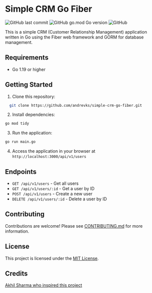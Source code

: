 # Simple CRM Go Fiber

![GitHub last commit](https://img.shields.io/github/last-commit/andrevks/simple-crm-go-fiber?style=flat-square)
![GitHub go.mod Go version](https://img.shields.io/github/go-mod/go-version/andrevks/simple-crm-go-fiber?style=flat-square)
![GitHub](https://img.shields.io/github/license/andrevks/simple-crm-go-fiber?style=flat-square)

This is a simple CRM (Customer Relationship Management) application written in Go using the Fiber web framework and GORM for database management.

## Requirements

* Go 1.19 or higher

## Getting Started

1. Clone this repository:

```sh
  git clone https://github.com/andrevks/simple-crm-go-fiber.git
```

2. Install dependencies:
```sh
go mod tidy
```
3. Run the application:

```sh
go run main.go
```

4. Access the application in your browser at `http://localhost:3000/api/v1/users`

## Endpoints

* `GET /api/v1/users` - Get all users
* `GET /api/v1/users/:id` - Get a user by ID
* `POST /api/v1/users` - Create a new user
* `DELETE /api/v1/users/:id` - Delete a user by ID

## Contributing

Contributions are welcome! Please see [CONTRIBUTING.md](CONTRIBUTING.md) for more information.

## License

This project is licensed under the [MIT License](LICENSE).

## Credits 

[Akhil Sharma who inspired this project](https://www.youtube.com/@AkhilSharmaTech)